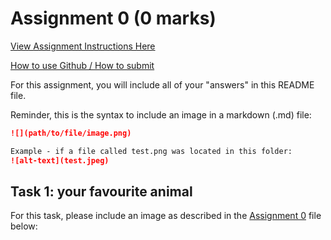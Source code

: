 # Assignment 0 (0 marks)

[View Assignment Instructions Here](A0.md)

[How to use Github / How to submit](https://parsa-rajabi.github.io/cmpt-276/#/assignment-lab-details?id=submission)

For this assignment, you will include all of your "answers" in this README file.

Reminder, this is the syntax to include an image in a markdown (.md) file:
```markdown
![](path/to/file/image.png)

Example - if a file called test.png was located in this folder:
![alt-text](test.jpeg)
```

## Task 1: your favourite animal

For this task, please include an image as described in the [Assignment 0](A0.md) file below:
